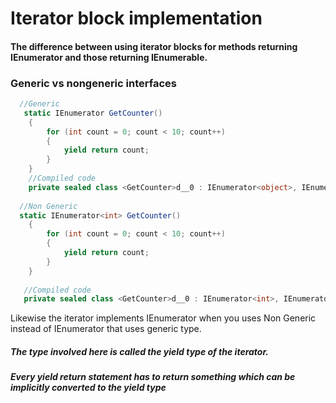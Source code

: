 # Iterator block implementation
#### The difference between using iterator blocks for methods returning IEnumerator and those returning IEnumerable.

### Generic vs nongeneric interfaces

```c#
  //Generic
   static IEnumerator GetCounter()
    {
        for (int count = 0; count < 10; count++)
        {
            yield return count;
        }
    }
    //Compiled code
    private sealed class <GetCounter>d__0 : IEnumerator<object>, IEnumerator, IDisposable
    
  //Non Generic
  static IEnumerator<int> GetCounter()
    {
        for (int count = 0; count < 10; count++)
        {
            yield return count;
        }
    }
    
   //Compiled code
   private sealed class <GetCounter>d__0 : IEnumerator<int>, IEnumerator, IDisposable
```
Likewise the iterator implements IEnumerator<int> when you uses Non Generic instead of IEnumerator<object> that uses generic type.
##### The type involved here is called the yield type of the iterator.
##### Every yield return statement has to return something which can be implicitly converted to the yield type


